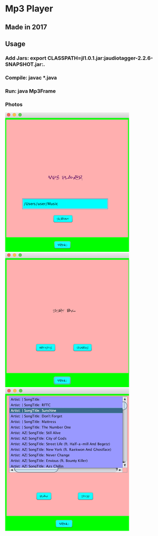 # Mp3 Player

## Made in 2017

## Usage
### Add Jars: export CLASSPATH=jl1.0.1.jar:jaudiotagger-2.2.6-SNAPSHOT.jar:.
### Compile: javac *.java
### Run: java Mp3Frame

### Photos

![MP3Player](home.png)
![MP3Player](sortby.png)
![MP3Player](player.png)
